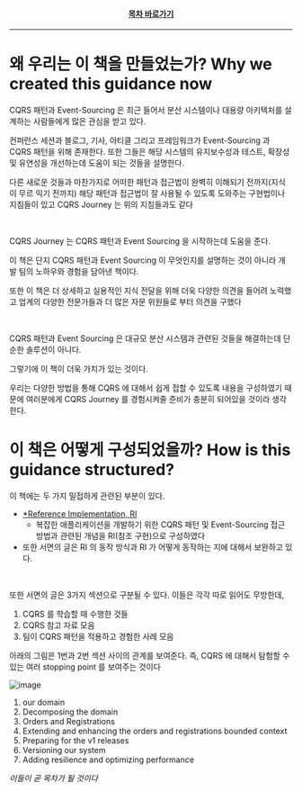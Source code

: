 <div align="center">

#### [목차 바로가기](https://github.com/dhslrl321/cqrs-journey-guide-korean/blob/master/Table%20of%20Contents.md)

</div>

---

# 왜 우리는 이 책을 만들었는가? Why we created this guidance now

CQRS 패턴과 Event-Sourcing 은 최근 들어서 분산 시스템이나 대용량 아키텍처를 설계하는 사람들에게 많은 관심을 받고 있다.

컨퍼런스 세션과 블로그, 기사, 아티클 그리고 프레임워크가 Event-Sourcing 과 CQRS 패턴을 위해 존재한다.
또한 그들은 해당 시스템의 유지보수성과 테스트, 확장성 및 유연성을 개선하는데 도움이 되는 것들을 설명한다.

다른 새로운 것들과 마찬가지로 어떠한 패턴과 접근법이 완벽히 이해되기 전까지(지식이 무르 익기 전까지) 해당 패턴과 접근법이 잘 사용될 수 있도록 도와주는 구현법이나 지침들이 있고 CQRS Journey 는 위의 지침들과도 같다

<br/>

CQRS Journey 는 CQRS 패턴과 Event Sourcing 을 시작하는데 도움을 준다.

이 책은 단지 CQRS 패턴과 Event Sourcing 이 무엇인지를 설명하는 것이 아니라 개발 팀의 노하우와 경험을 담아낸 책이다.

또한 이 책은 더 상세하고 실용적인 지식 전달을 위해 더욱 다양한 의견을 들어려 노력했고 업계의 다양한 전문가들과 더 많은 자문 위원들로 부터 의견을 구했다

<br/>

CQRS 패턴과 Event Sourcing 은 대규모 분산 시스템과 관련된 것들을 해결하는데 단순한 솔루션이 아니다.

그렇기에 이 책이 더욱 가치가 있는 것이다.

우리는 다양한 방법을 통해 CQRS 에 대해서 쉽게 접할 수 있도록 내용을 구성하였기 때문에 여러분에게 CQRS Journey 를 경험시켜줄 준비가 충분히 되어있을 것이라 생각한다.

# 이 책은 어떻게 구성되었을까? How is this guidance structured?

이 책에는 두 가지 밀접하게 관련된 부분이 있다.

- [\*Reference Implementation, RI](https://github.com/dhslrl321/cqrs-journey-guide-korean/blob/master/terms/Reference%20Implementation.md)
  - 복잡한 애플리케이션을 개발하기 위한 CQRS 패턴 및 Event-Sourcing 접근 방법과 관련된 개념을 RI(참조 구현)으로 구성하였다
- 또한 서면의 글은 RI 의 동작 방식과 RI 가 어떻게 동작하는 지에 대해서 보완하고 있다.

<br/>

또한 서면의 글은 3가지 섹션으로 구분될 수 있다. 이들은 각각 따로 읽어도 무방한데,

1. CQRS 를 학습할 때 수행한 것들
2. CQRS 참고 자료 모음
3. 팀이 CQRS 패턴을 적용하고 경험한 사례 모음

아래의 그림은 1번과 2번 섹션 사이의 관계를 보여준다.
즉, CQRS 에 대해서 탐험할 수 있는 여러 stopping point 를 보여주는 것이다

![image](https://user-images.githubusercontent.com/48385288/179496263-a6a8d3fc-ff1c-41f2-8f01-f49d025e9570.png)

1. our domain
2. Decomposing the domain
3. Orders and Registrations
4. Extending and enhancing the orders and registrations bounded context
5. Preparing for the v1 releases
6. Versioning our system
7. Adding resilience and optimizing performance

_이들이 곧 목차가 될 것이다_
